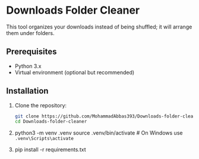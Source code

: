 # Downloads Folder Cleaner

This tool organizes your downloads instead of being shuffled; it will arrange them under folders.

## Prerequisites

- Python 3.x
- Virtual environment (optional but recommended)

## Installation

1. Clone the repository:

   ```sh
   git clone https://github.com/MohammadAbbas393/Downloads-folder-cleaner.git
   cd Downloads-folder-cleaner

2. python3 -m venv .venv
source .venv/bin/activate  # On Windows use `.venv\Scripts\activate`

3. pip install -r requirements.txt
